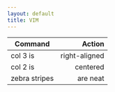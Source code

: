 ```yaml
---
layout: default
title: VIM
---
```


| Command       | Action        |
| ------------- |--------------:|
| col 3 is      | right-aligned |
| col 2 is      | centered      |
| zebra stripes | are neat      |